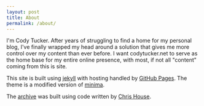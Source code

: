 ```yaml
---
layout: post
title: About
permalink: /about/
---
```

I'm Cody Tucker. After years of struggling to find a home for my personal blog, I've finally wrapped my head around a solution that gives me more control over my content than ever before. I want codytucker.net to serve as the home base for my entire online presence, with most, if not all "content" coming from this is site.

This site is built using [jekyll](https://jekyllrb.com) with hosting handled by [GitHub Pages](https://pages.github.com). The theme is a modified version of [minima](https://github.com/jekyll/minima).

The [archive](https://codytucker.net/archive) was built using code written by [Chris House](http://chris.house/blog/building-a-simple-archive-page-with-jekyll/).
